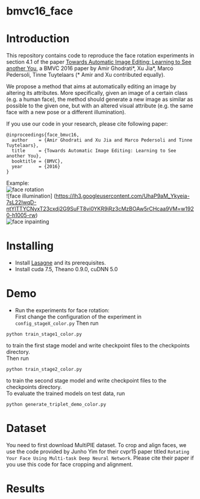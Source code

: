 # bmvc16_face
# Introduction

This repository contains code to reproduce the face rotation experiments in section 4.1 of the paper [Towards Automatic Image Editing: Learning to See another You](http://homes.esat.kuleuven.be/~xjia/xjia_publications/xjia_bmvc16_facefinal.pdf), a BMVC 2016 paper by Amir Ghodrati\*, Xu Jia\*, Marco Pedersoli, Tinne Tuytelaars (\* Amir and Xu contributed equally).

We propose a method that aims at automatically editing an image by altering its attributes. More specifically, given an image of a certain class (e.g. a human face), the method should generate a new image as similar as possible to the given one, but with an altered visual attribute (e.g. the same face with a new pose or a different illumination).

If you use our code in your research, please cite following paper:
```
@inproceedings{face_bmvc16,
  author    = {Amir Ghodrati and Xu Jia and Marco Pedersoli and Tinne Tuytelaars},
  title     = {Towards Automatic Image Editing: Learning to See another You},
  booktitle = {BMVC},
  year      = {2016}
}
```
Example: <br />
![face rotation](https://lh3.googleusercontent.com/mM-K9csNYv_K52PP5g08ZCaoN3BwEVoXE6LxUgW_oZ4fMUlVtRlBc1hMKrv_G6riL17l1sXljORiR7Y=w1920-h1005) <br />
![face illumination] (https://lh3.googleusercontent.com/UhaP9aM_Ykyeia-7sL22IwqD-ntYlTTYCNyxT23cxdj2G9SuFT8vi0YKR9iRz3cMzBOAw5rCHcaa9VM=w1920-h1005-rw) <br />
![face inpainting](https://lh6.googleusercontent.com/fDsSIWvj2F6lA2v28xQlzKNKcQiOVUWH0SkDMFmunA3xk7Hi7oMD7hYMh52hFrSYrQLBOs-_iq4p-eI=w1920-h1005) <br />

# Installing
* Install [Lasagne](https://lasagne.readthedocs.io/en/latest/user/installation.html) and its prerequisites.
* Install cuda 7.5, Theano 0.9.0, cuDNN 5.0


# Demo
* Run the experiments for face rotation: <br />
First change the configuration of the experiment in ```config_stageX_color.py```
Then run
```
python train_stage1_color.py
```
to train the first stage model and write checkpoint files to the checkpoints directory. <br />
Then run
```
python train_stage2_color.py
```
to train the second stage model and write checkpoint files to the checkpoints directory. <br />
To evaluate the trained models on test data, run
```
python generate_triplet_demo_color.py
```


# Dataset
You need to first download MultiPIE dataset.
To crop and align faces, we use the code provided by Junho Yim for their cvpr15 paper titled ```Rotating Your Face Using Multi-task Deep Neural Network```. Please cite their paper if you use this code for face cropping and alignment.


# Results


